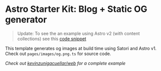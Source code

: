 # Astro Starter Kit: Blog + Static OG generator

> Update:
> To see the an example using Astro v2 (with content collections) see this [code snippet](https://github.com/kevinzunigacuellar/web/blob/main/src/pages/image/%5Bslug%5D.png.ts)

This template generates og images at build time using Satori and Astro v1. Check out `pages/images/og.png.ts` for source code.

*Check out [kevinzunigacuellar/web](https://github.com/kevinzunigacuellar/web) for a complete example*
